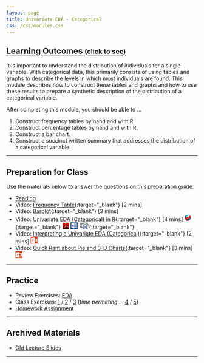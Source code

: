 ```yaml
---
layout: page
title: Univariate EDA - Categorical
css: /css/modules.css
---
```


<div class="panel-group-ILOs">
  <div class="panel panel-default">
    <div class="panel-heading">
      <h2 class="panel-title">
        <a data-toggle="collapse" href="#ILOs">Learning Outcomes <small>(click to see)</small></a>
      </h2>
    </div>
    <div id="ILOs" class="panel-collapse collapse">
      <div class="panel-body">
It is important to understand the distribution of individuals for a single variable.  With categorical data, this primarily consists of using tables and graphs to describe the levels in which most individuals are found.  This module describes how to construct these tables and graphs and how to use these results to prepare a synthetic description of the distribution of a categorical variable.

<p>After completing this module, you should be able to ...</p>

<ol>
  <li>Construct frequency tables by hand and with R.</li>
  <li>Construct percentage tables by hand and with R.</li>
  <li>Construct a bar chart.</li>
  <li>Construct a succinct written summary that addresses the distribution of a categorical variable.</li>
</ol>
      </div>
    </div>
  </div>
</div>

----

## Preparation for Class

Use the materials below to answer the questions on [this preparation guide](UEDACat_Prep).

* [Reading](../book/7_IntroStats.pdf)
* Video: [Frequency Table](https://www.youtube.com/v/LVnzV1ZXdiY?version=3&autoplay=1){:target="_blank"} [2 mins]
* Video: [Barplot](https://www.youtube.com/v/PM39_HA1qSc?version=3&autoplay=1){:target="_blank"} [3 mins]
* Video: [Univariate EDA (Categorical) in R](https://vimeo.com/user45324800/ncstats-uedac){:target="_blank"} [4 mins]  [![Web](../img/web.png)](UEDACat_RHO.html){:target="_blank"}  [![PDF](../img/pdf.png)](UEDACat_RHO.pdf) [![MSWord](../img/word.png)](UEDACat_RHO.docx)  [![R](../img/Rlogo.png)](UEDACat_RHO.R){:target="_blank"}
* Video: [Interpreting a Univariate EDA (Categorical)](https://vimeo.com/user45324800/ueda-catsum){:target="_blank"} [2 mins]  [![PowerPoint](../img/ppt.png)](UEDACat_PPT.pptx)
* Video: [Quick Rant about Pie and 3-D Charts](https://vimeo.com/user45324800/ueda-badplotrant){:target="_blank"} [3 mins]  [![PowerPoint](../img/ppt.png)](UEDACat_PPT2.pptx)

----

## Practice

* Review Exercises: [EDA](UEDACat_RevEx)
* Class Exercises: [1](UEDACat_CE1) / [2](UEDACat_CE2) / [3](UEDACat_CE3) (*time permitting* ... [4](UEDACat_CE4) / [5](UEDACat_CE5))
* [Homework Assignment](UEDACat_HW)

----

## Archived Materials

* [Old Lecture Slides](UEDACat_PPT_old.pptx)

----

